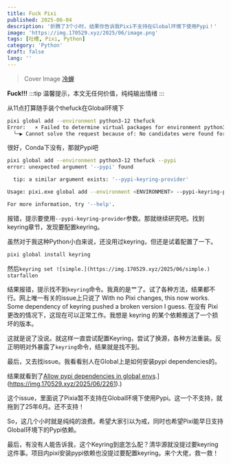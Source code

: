 ```yaml
---
title: Fuck Pixi
published: 2025-06-04
description: '折腾了3个小时，结果你告诉我Pixi不支持在Global环境下使用Pypi！'
image: 'https://img.170529.xyz/2025/06/image.png'
tags: [吐槽, Pixi, Python]
category: 'Python'
draft: false
lang: ''
---
```


> Cover Image [冷蝉](https://www.pixiv.net/artworks/82924488)

**Fuck!!!** 
:::tip
温馨提示，本文无任何价值，纯纯输出情绪
:::

从11点打算随手装个thefuck在Global环境下

```bash
pixi global add --environment python3-12 thefuck
Error:   × Failed to determine virtual packages for environment python3-12
  ╰─▶ Cannot solve the request because of: No candidates were found for thefuck *.
```

很好，Conda下没有，那就Pypi吧

```bash
pixi global add --environment python3-12 thefuck --pypi
error: unexpected argument '--pypi' found

  tip: a similar argument exists: '--pypi-keyring-provider'

Usage: pixi.exe global add --environment <ENVIRONMENT> --pypi-keyring-provider <PYPI_KEYRING_PROVIDER> <PACKAGE>...

For more information, try '--help'.
```

报错，提示要使用`--pypi-keyring-provider`参数。那就继续研究吧。找到keyring章节，发现要配置keyring。

虽然对于我这种Python小白来说，还没用过keyring，但还是试着配置了一下。

```bash
pixi global install keyring
```

然后`keyring set ![simple.](https://img.170529.xyz/2025/06/simple.) starfallen`

结果报错，提示找不到`keyring`命令。我真的是艹了。试了各种方法，结果都不行。网上唯一有关的issue上只说了
With no Pixi changes, this now works. Some dependency of keyring pushed a broken version I guess.
在没有 Pixi 更改的情况下，这现在可以正常工作。我想是 keyring 的某个依赖推送了一个损坏的版本。

这就是说了没说。就这样一直尝试配置Keyring，尝试了换源，各种方法重装。反正明明对外暴露了`keyring`命令，结果就是找不到。

最后，又去找issue。我看看别人在Global上是如何安装pypi dependencies的。

结果就看到了[Allow pypi dependencies in global envs](![2261).](<https://img.170529.xyz/2025/06/2261>).)

这个issue，里面说了Pixia暂不支持在Global环境下使用Pypi。这一个不支持，就拖到了25年6月。还不支持！

So，这几个小时就是纯纯的浪费。希望大家引以为戒，同时也希望Pixi能早日支持Global环境下的Pypi依赖。

最后，有没有人能告诉我，这个Keyring到底怎么配？清华源就没提过要keyring这件事。项目内pixi安装pypi依赖也没提过要配置keyring。来个大佬，救一救！
